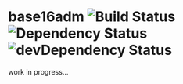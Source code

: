 base16adm
![Build Status](https://travis-ci.org/pongstr/base16adm.svg?branch=master) ![Dependency Status](https://david-dm.org/pongstr/base16adm.svg?style=flat) ![devDependency Status](https://david-dm.org/pongstr/base16adm/dev-status.svg?style=flat)
=========

work in progress...
